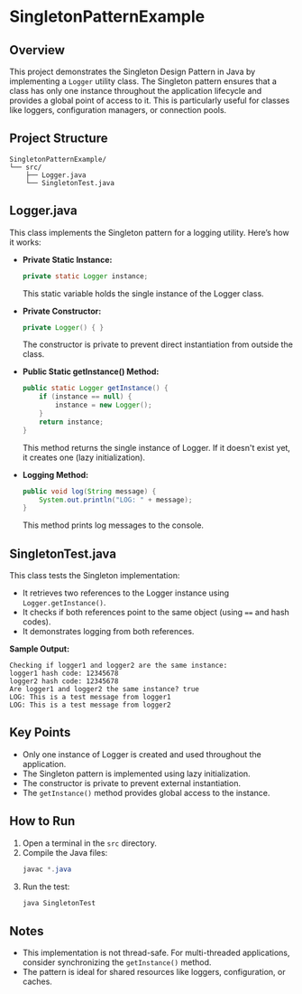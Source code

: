 # SingletonPatternExample

## Overview
This project demonstrates the Singleton Design Pattern in Java by implementing a `Logger` utility class. The Singleton pattern ensures that a class has only one instance throughout the application lifecycle and provides a global point of access to it. This is particularly useful for classes like loggers, configuration managers, or connection pools.

## Project Structure
```
SingletonPatternExample/
└── src/
    ├── Logger.java
    └── SingletonTest.java
```

## Logger.java
This class implements the Singleton pattern for a logging utility. Here’s how it works:

- **Private Static Instance:**
  ```java
  private static Logger instance;
  ```
  This static variable holds the single instance of the Logger class.

- **Private Constructor:**
  ```java
  private Logger() { }
  ```
  The constructor is private to prevent direct instantiation from outside the class.

- **Public Static getInstance() Method:**
  ```java
  public static Logger getInstance() {
      if (instance == null) {
          instance = new Logger();
      }
      return instance;
  }
  ```
  This method returns the single instance of Logger. If it doesn't exist yet, it creates one (lazy initialization).

- **Logging Method:**
  ```java
  public void log(String message) {
      System.out.println("LOG: " + message);
  }
  ```
  This method prints log messages to the console.

## SingletonTest.java
This class tests the Singleton implementation:

- It retrieves two references to the Logger instance using `Logger.getInstance()`.
- It checks if both references point to the same object (using `==` and hash codes).
- It demonstrates logging from both references.

**Sample Output:**
```
Checking if logger1 and logger2 are the same instance:
logger1 hash code: 12345678
logger2 hash code: 12345678
Are logger1 and logger2 the same instance? true
LOG: This is a test message from logger1
LOG: This is a test message from logger2
```

## Key Points
- Only one instance of Logger is created and used throughout the application.
- The Singleton pattern is implemented using lazy initialization.
- The constructor is private to prevent external instantiation.
- The `getInstance()` method provides global access to the instance.

## How to Run
1. Open a terminal in the `src` directory.
2. Compile the Java files:
   ```powershell
   javac *.java
   ```
3. Run the test:
   ```powershell
   java SingletonTest
   ```

## Notes
- This implementation is not thread-safe. For multi-threaded applications, consider synchronizing the `getInstance()` method.
- The pattern is ideal for shared resources like loggers, configuration, or caches.
